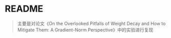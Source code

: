 # README

> 主要是对论文《On the Overlooked Pitfalls of Weight Decay and How to Mitigate Them: A Gradient-Norm Perspective》中的实验进行复现

